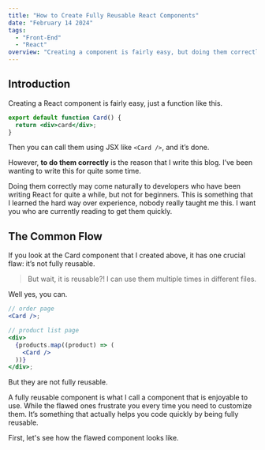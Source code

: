 ```yaml
---
title: "How to Create Fully Reusable React Components"
date: "February 14 2024"
tags:
  - "Front-End"
  - "React"
overview: "Creating a component is fairly easy, but doing them correctly is a different story."
---
```


## Introduction

Creating a React component is fairly easy, just a function like this.

```jsx
export default function Card() {
  return <div>card</div>;
}
```

Then you can call them using JSX like `<Card />`, and it’s done.

However, **to do them correctly** is the reason that I write this blog. I’ve been wanting to write this for quite some time.

Doing them correctly may come naturally to developers who have been writing React for quite a while, but not for beginners. This is something that I learned the hard way over experience, nobody really taught me this. I want you who are currently reading to get them quickly.

## The Common Flow

If you look at the Card component that I created above, it has one crucial flaw: it’s not fully reusable.

> But wait, it is reusable?! I can use them multiple times in different files.

Well yes, you can.

```jsx
// order page
<Card />;

// product list page
<div>
  {products.map((product) => (
    <Card />
  ))}
</div>;
```

But they are not fully reusable.

A fully reusable component is what I call a component that is enjoyable to use. While the flawed ones frustrate you every time you need to customize them. It’s something that actually helps you code quickly by being fully reusable.

First, let's see how the flawed component looks like.
